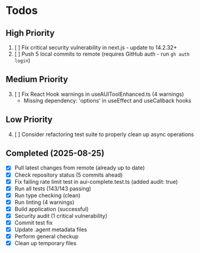 # Todos

## High Priority
1. [ ] Fix critical security vulnerability in next.js - update to 14.2.32+
2. [ ] Push 5 local commits to remote (requires GitHub auth - run `gh auth login`)

## Medium Priority  
3. [ ] Fix React Hook warnings in useAUIToolEnhanced.ts (4 warnings)
   - Missing dependency: 'options' in useEffect and useCallback hooks

## Low Priority
4. [ ] Consider refactoring test suite to properly clean up async operations

## Completed (2025-08-25)
- [x] Pull latest changes from remote (already up to date)
- [x] Check repository status (5 commits ahead)
- [x] Fix failing rate limit test in aui-complete.test.ts (added audit: true)
- [x] Run all tests (143/143 passing)
- [x] Run type checking (clean)
- [x] Run linting (4 warnings)
- [x] Build application (successful)
- [x] Security audit (1 critical vulnerability)
- [x] Commit test fix
- [x] Update .agent metadata files
- [x] Perform general checkup
- [x] Clean up temporary files